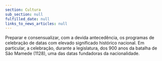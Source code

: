 ```yaml
---
section: Cultura
sub_section: null
fulfilled_date: null
links_to_news_articles: null
---
```


Preparar e consensualizar, com a devida antecedência, os programas de celebração de datas com elevado significado histórico nacional. Em particular, a celebração, durante a legislatura, dos 900 anos da batalha de São Mamede (1128), uma das datas fundadoras da nacionalidade.